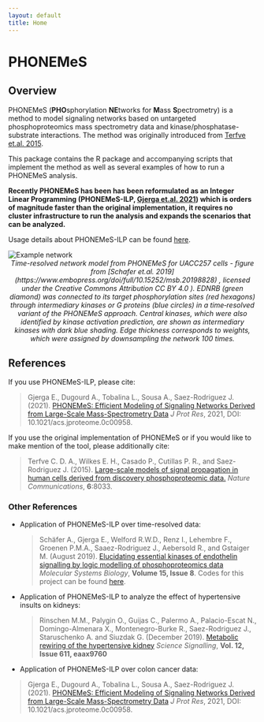 ```yaml
---
layout: default
title: Home
---
```



# PHONEMeS

## Overview

PHONEMeS (**PHO**sphorylation **NE**tworks for **M**ass **S**pectrometry) is a method to model signaling networks based on untargeted phosphoproteomics mass spectrometry data and kinase/phosphatase-substrate interactions. The method was originally introduced from [Terfve et.al. 2015](https://www.nature.com/articles/ncomms9033).

This package contains the R package and accompanying scripts that implement the method as well as several examples of how to run a PHONEMeS analysis.

**Recently PHONEMeS has been has been reformulated as an Integer Linear Programming (PHONEMeS-ILP, [Gjerga et.al. 2021](https://pubs.acs.org/doi/full/10.1021/acs.jproteome.0c00958)) which is orders of magnitude faster than the original implementation, it requires no cluster infrastructure to run the analysis and expands the scenarios that can be analyzed.**

Usage details about PHONEMeS-ILP can be found [here](https://saezlab.github.io/PHONEMeS/2_usage/).

<img src="/PHONEMeS/public/schaefer_network.jpg" alt="Example network">

<center><i>Time-resolved network model from PHONEMeS for UACC257 cells - figure from [Schafer et.al. 2019](https://www.embopress.org/doi/full/10.15252/msb.20198828) , licensed under the Creative Commons Attribution CC BY 4.0 ). EDNRB (green diamond) was connected to its target phosphorylation sites (red hexagons) through intermediary kinases or G proteins (blue circles) in a time‐resolved variant of the PHONEMeS approach. Central kinases, which were also identified by kinase activation prediction, are shown as intermediary kinases with dark blue shading. Edge thickness corresponds to weights, which were assigned by downsampling the network 100 times.</i></center>

## References

If you use PHONEMeS-ILP, please cite:

> Gjerga E., Dugourd A., Tobalina L., Sousa A., Saez-Rodriguez J. (2021). [PHONEMeS: Efficient Modeling of Signaling Networks Derived from Large-Scale Mass-Spectrometry Data](https://pubs.acs.org/doi/full/10.1021/acs.jproteome.0c00958) _J Prot Res_, 2021, DOI: 10.1021/acs.jproteome.0c00958.

If you use the original implementation of PHONEMeS or if you would like to make mention of the tool, please additionally cite:

> Terfve C. D. A., Wilkes E. H., Casado P., Cutillas P. R., and Saez-Rodriguez J. (2015). [Large-scale models of signal propagation in human cells derived from discovery phosphoproteomic data.](http://www.nature.com/articles/ncomms9033) _Nature Communications_, **6**:8033.


### Other References
 
+ Application of PHONEMeS-ILP over time-resolved data:

  > Schäfer A., Gjerga E., Welford R.W.D., Renz I., Lehembre F., Groenen P.M.A., Saaez-Rodriguez J., Aebersold R., and Gstaiger M. (August 2019). [Elucidating essential kinases of endothelin signalling by logic modelling of phosphoproteomics data](https://www.embopress.org/doi/abs/10.15252/msb.20198828) _Molecular Systems Biology_, **Volume 15, Issue 8**. Codes for this project can be found [here](https://github.com/saezlab/EDN_phospho).

+ Application of PHONEMeS-ILP to analyze the effect of hypertensive insults on kidneys:

  > Rinschen M.M., Palygin O., Guijas C., Palermo A., Palacio-Escat N., Domingo-Almenara X., Montenegro-Burke R., Saez-Rodriguez J., Staruschenko A. and Siuzdak G. (December 2019). [Metabolic rewiring of the hypertensive kidney](https://stke.sciencemag.org/content/12/611/eaax9760) _Science Signalling_, **Vol. 12, Issue 611, eaax9760**
 
 + Application of PHONEMeS-ILP over colon cancer data:
  > Gjerga E., Dugourd A., Tobalina L., Sousa A., Saez-Rodriguez J. (2021). [PHONEMeS: Efficient Modeling of Signaling Networks Derived from Large-Scale Mass-Spectrometry Data](https://pubs.acs.org/doi/full/10.1021/acs.jproteome.0c00958) _J Prot Res_, 2021, DOI: 10.1021/acs.jproteome.0c00958.
